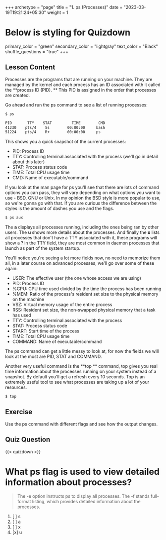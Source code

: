 +++
archetype = "page"
title = "1. ps (Processes)"
date = "2023-03-19T19:21:24+05:30"
weight = 1
# Below is styling for Quizdown
primary_color = "green"
secondary_color = "lightgray"
text_color = "Black"
shuffle_questions = "true"
+++

## Lesson Content

Processes are the programs that are running on your machine. They are managed by the kernel and each process has an ID associated with it called the  **process ID (PID). ** This PID is assigned in the order that processes are created. 

Go ahead and run the ps command to see a list of running processes:

```bash
$ ps

PID       TTY    STAT         TIME        CMD
41230    pts/4    Ss        00:00:00     bash
51224    pts/4    R+        00:00:00     ps
```

This shows you a quick snapshot of the current processes:

- PID: Process ID 
- TTY: Controlling terminal associated with the process (we'll go in detail about this later) 
- STAT: Process status code 
- TIME: Total CPU usage time 
- CMD: Name of executable/command 

If you look at the man page for ps you'll see that there are lots of command options you can pass, they will vary depending on what options you want to use - BSD, GNU or Unix. In my opinion the BSD style is more popular to use, so we're gonna go with that. If you are curious the difference between the styles is the amount of dashes you use and the flags.

```bash
$ ps aux
```

The  **a** displays all processes running, including the ones being ran by other users. The  **u** shows more details about the processes. And finally the  **x** lists all processes that don't have a TTY associated with it, these programs will show a ? in the TTY field, they are most common in daemon processes that launch as part of the system startup.

You'll notice you're seeing a lot more fields now, no need to memorize them all, in a later course on advanced processes, we'll go over some of these again:

- USER: The effective user (the one whose access we are using) 
- PID: Process ID 
- %CPU: CPU time used divided by the time the process has been running 
- %MEM: Ratio of the process's resident set size to the physical memory on the machine 
- VSZ: Virtual memory usage of the entire process 
- RSS: Resident set size, the non-swapped physical memory that a task has used 
- TTY: Controlling terminal associated with the process 
- STAT: Process status code 
- START: Start time of the process 
- TIME: Total CPU usage time 
- COMMAND: Name of executable/command 

The ps command can get a little messy to look at, for now the fields we will look at the most are PID, STAT and COMMAND. 

Another very useful command is the  **top ** command, top gives you real time information about the processes running on your system instead of a snapshot. By default you'll get a refresh every 10 seconds. Top is an extremely useful tool to see what processes are taking up a lot of your resources. 

```bash
$ top
```

## Exercise

Use the ps command with different flags and see how the output changes. 

## Quiz Question

{{< quizdown >}}

# What ps flag is used to view detailed information about processes?

> The -e option instructs ps to display all processes. The -f stands full-format listing, which provides detailed information about the processes.

1. [ ] s
2. [ ] a
3. [ ] x
4. [x] u